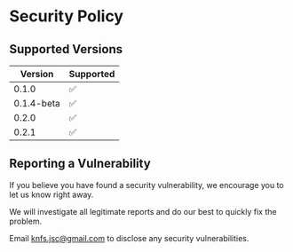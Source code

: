 # Security Policy

## Supported Versions

| Version | Supported          |
| ------- | ------------------ |
| 0.1.0   | :white_check_mark: |
| 0.1.4-beta   | :white_check_mark: |
| 0.2.0   | :white_check_mark: |
| 0.2.1   | :white_check_mark: |


## Reporting a Vulnerability

If you believe you have found a security vulnerability, we encourage you to let us know right away.

We will investigate all legitimate reports and do our best to quickly fix the problem.

Email knfs.jsc@gmail.com to disclose any security vulnerabilities.
